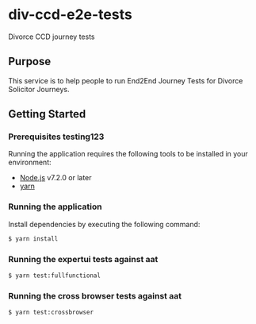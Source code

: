 # div-ccd-e2e-tests

Divorce CCD journey tests

## Purpose

This service is to help people to run End2End Journey Tests for Divorce Solicitor Journeys.

## Getting Started

### Prerequisites testing123

Running the application requires the following tools to be installed in your environment:

  * [Node.js](https://nodejs.org/) v7.2.0 or later
  * [yarn](https://yarnpkg.com/)

### Running the application

Install dependencies by executing the following command:

 ```bash
$ yarn install
 ```

### Running the expertui tests against aat

 ```bash
$ yarn test:fullfunctional
 ```

### Running the cross browser tests against aat

 ```bash
$ yarn test:crossbrowser
 ```
